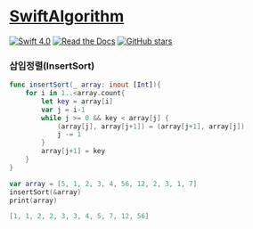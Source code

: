# [SwiftAlgorithm](https://github.com/pikachu987/SwiftAlgorithm "SwiftAlgorithm")

[![Swift 4.0](https://img.shields.io/badge/Swift-4.0-orange.svg?style=flat)](https://developer.apple.com/swift/)
[![Read the Docs](https://img.shields.io/readthedocs/pip.svg)](https://github.com/pikachu987/SwiftAlgorithm)
[![GitHub stars](https://img.shields.io/github/stars/badges/shields.svg?style=social&label=Stars)](https://github.com/pikachu987/SwiftAlgorithm)

### 삽입정렬(InsertSort)

```swift
func insertSort(_ array: inout [Int]){
    for i in 1..<array.count{
        let key = array[i]
        var j = i-1
        while j >= 0 && key < array[j] {
            (array[j], array[j+1]) = (array[j+1], array[j])
            j -= 1
        }
        array[j+1] = key
    }
}

var array = [5, 1, 2, 3, 4, 56, 12, 2, 3, 1, 7]
insertSort(&array)
print(array)
```
```swift
[1, 1, 2, 2, 3, 3, 4, 5, 7, 12, 56]
```
